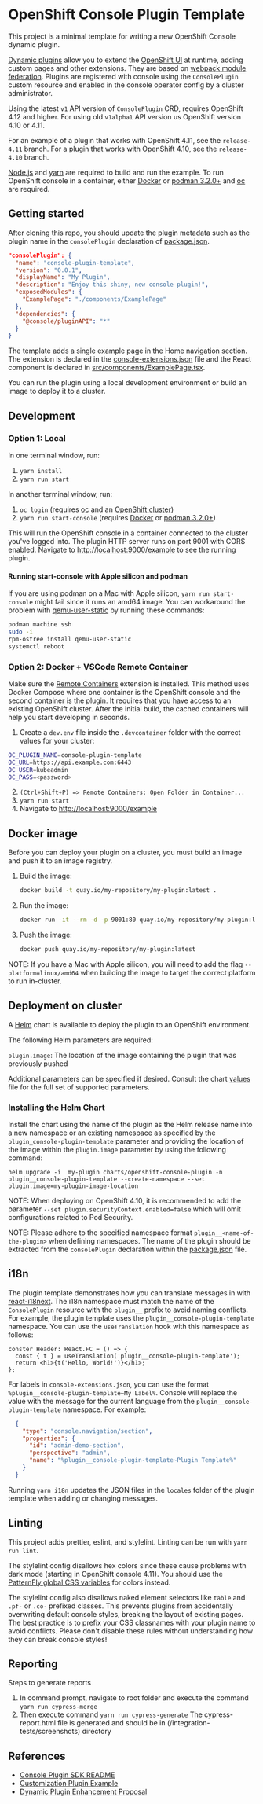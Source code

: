 # OpenShift Console Plugin Template

This project is a minimal template for writing a new OpenShift Console dynamic
plugin.

[Dynamic plugins](https://github.com/openshift/console/tree/master/frontend/packages/console-dynamic-plugin-sdk)
allow you to extend the
[OpenShift UI](https://github.com/openshift/console)
at runtime, adding custom pages and other extensions. They are based on
[webpack module federation](https://webpack.js.org/concepts/module-federation/).
Plugins are registered with console using the `ConsolePlugin` custom resource
and enabled in the console operator config by a cluster administrator.

Using the latest `v1` API version of `ConsolePlugin` CRD, requires OpenShift 4.12
and higher. For using old `v1alpha1` API version us OpenShift version 4.10 or 4.11.

For an example of a plugin that works with OpenShift 4.11, see the `release-4.11` branch.
For a plugin that works with OpenShift 4.10, see the `release-4.10` branch.

[Node.js](https://nodejs.org/en/) and [yarn](https://yarnpkg.com) are required
to build and run the example. To run OpenShift console in a container, either
[Docker](https://www.docker.com) or [podman 3.2.0+](https://podman.io) and
[oc](https://console.redhat.com/openshift/downloads) are required.

## Getting started

After cloning this repo, you should update the plugin metadata such as the
plugin name in the `consolePlugin` declaration of [package.json](package.json).

```json
"consolePlugin": {
  "name": "console-plugin-template",
  "version": "0.0.1",
  "displayName": "My Plugin",
  "description": "Enjoy this shiny, new console plugin!",
  "exposedModules": {
    "ExamplePage": "./components/ExamplePage"
  },
  "dependencies": {
    "@console/pluginAPI": "*"
  }
}
```

The template adds a single example page in the Home navigation section. The
extension is declared in the [console-extensions.json](console-extensions.json)
file and the React component is declared in
[src/components/ExamplePage.tsx](src/components/ExamplePage.tsx).

You can run the plugin using a local development environment or build an image
to deploy it to a cluster.

## Development

### Option 1: Local

In one terminal window, run:

1. `yarn install`
2. `yarn run start`

In another terminal window, run:

1. `oc login` (requires [oc](https://console.redhat.com/openshift/downloads) and an [OpenShift cluster](https://console.redhat.com/openshift/create))
2. `yarn run start-console` (requires [Docker](https://www.docker.com) or [podman 3.2.0+](https://podman.io))

This will run the OpenShift console in a container connected to the cluster
you've logged into. The plugin HTTP server runs on port 9001 with CORS enabled.
Navigate to <http://localhost:9000/example> to see the running plugin.

#### Running start-console with Apple silicon and podman

If you are using podman on a Mac with Apple silicon, `yarn run start-console`
might fail since it runs an amd64 image. You can workaround the problem with
[qemu-user-static](https://github.com/multiarch/qemu-user-static) by running
these commands:

```bash
podman machine ssh
sudo -i
rpm-ostree install qemu-user-static
systemctl reboot
```

### Option 2: Docker + VSCode Remote Container

Make sure the
[Remote Containers](https://marketplace.visualstudio.com/items?itemName=ms-vscode-remote.remote-containers)
extension is installed. This method uses Docker Compose where one container is
the OpenShift console and the second container is the plugin. It requires that
you have access to an existing OpenShift cluster. After the initial build, the
cached containers will help you start developing in seconds.

1. Create a `dev.env` file inside the `.devcontainer` folder with the correct values for your cluster:

```bash
OC_PLUGIN_NAME=console-plugin-template
OC_URL=https://api.example.com:6443
OC_USER=kubeadmin
OC_PASS=<password>
```

2. `(Ctrl+Shift+P) => Remote Containers: Open Folder in Container...`
3. `yarn run start`
4. Navigate to <http://localhost:9000/example>

## Docker image

Before you can deploy your plugin on a cluster, you must build an image and
push it to an image registry.

1. Build the image:

   ```sh
   docker build -t quay.io/my-repository/my-plugin:latest .
   ```

2. Run the image:

   ```sh
   docker run -it --rm -d -p 9001:80 quay.io/my-repository/my-plugin:latest
   ```

3. Push the image:

   ```sh
   docker push quay.io/my-repository/my-plugin:latest
   ```

NOTE: If you have a Mac with Apple silicon, you will need to add the flag
`--platform=linux/amd64` when building the image to target the correct platform
to run in-cluster.

## Deployment on cluster

A [Helm](https://helm.sh) chart is available to deploy the plugin to an OpenShift environment.

The following Helm parameters are required:

`plugin.image`: The location of the image containing the plugin that was previously pushed

Additional parameters can be specified if desired. Consult the chart [values](charts/openshift-console-plugin/values.yaml) file for the full set of supported parameters.

### Installing the Helm Chart

Install the chart using the name of the plugin as the Helm release name into a new namespace or an existing namespace as specified by the `plugin_console-plugin-template` parameter and providing the location of the image within the `plugin.image` parameter by using the following command:

```shell
helm upgrade -i  my-plugin charts/openshift-console-plugin -n plugin__console-plugin-template --create-namespace --set plugin.image=my-plugin-image-location
```

NOTE: When deploying on OpenShift 4.10, it is recommended to add the parameter `--set plugin.securityContext.enabled=false` which will omit configurations related to Pod Security.

NOTE: Please adhere to the specified namespace format `plugin__<name-of-the-plugin>` when defining namespaces. The name of the plugin should be extracted from the `consolePlugin` declaration within the [package.json](package.json) file.

## i18n

The plugin template demonstrates how you can translate messages in with [react-i18next](https://react.i18next.com/). The i18n namespace must match
the name of the `ConsolePlugin` resource with the `plugin__` prefix to avoid
naming conflicts. For example, the plugin template uses the
`plugin__console-plugin-template` namespace. You can use the `useTranslation` hook
with this namespace as follows:

```tsx
conster Header: React.FC = () => {
  const { t } = useTranslation('plugin__console-plugin-template');
  return <h1>{t('Hello, World!')}</h1>;
};
```

For labels in `console-extensions.json`, you can use the format
`%plugin__console-plugin-template~My Label%`. Console will replace the value with
the message for the current language from the `plugin__console-plugin-template`
namespace. For example:

```json
  {
    "type": "console.navigation/section",
    "properties": {
      "id": "admin-demo-section",
      "perspective": "admin",
      "name": "%plugin__console-plugin-template~Plugin Template%"
    }
  }
```

Running `yarn i18n` updates the JSON files in the `locales` folder of the
plugin template when adding or changing messages.

## Linting

This project adds prettier, eslint, and stylelint. Linting can be run with
`yarn run lint`.

The stylelint config disallows hex colors since these cause problems with dark
mode (starting in OpenShift console 4.11). You should use the
[PatternFly global CSS variables](https://patternfly-react-main.surge.sh/developer-resources/global-css-variables#global-css-variables)
for colors instead.

The stylelint config also disallows naked element selectors like `table` and
`.pf-` or `.co-` prefixed classes. This prevents plugins from accidentally
overwriting default console styles, breaking the layout of existing pages. The
best practice is to prefix your CSS classnames with your plugin name to avoid
conflicts. Please don't disable these rules without understanding how they can
break console styles!

## Reporting

Steps to generate reports

1. In command prompt, navigate to root folder and execute the command `yarn run cypress-merge`
2. Then execute command `yarn run cypress-generate`
The cypress-report.html file is generated and should be in (/integration-tests/screenshots) directory

## References

- [Console Plugin SDK README](https://github.com/openshift/console/tree/master/frontend/packages/console-dynamic-plugin-sdk)
- [Customization Plugin Example](https://github.com/spadgett/console-customization-plugin)
- [Dynamic Plugin Enhancement Proposal](https://github.com/openshift/enhancements/blob/master/enhancements/console/dynamic-plugins.md)
